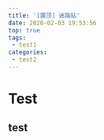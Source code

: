 ```yaml
---
title: '[置顶] 迷路贴'
date: 2020-02-03 19:53:56
top: true
tags: 
 - test1
categories:
 - test2
---
```


# Test
## test
